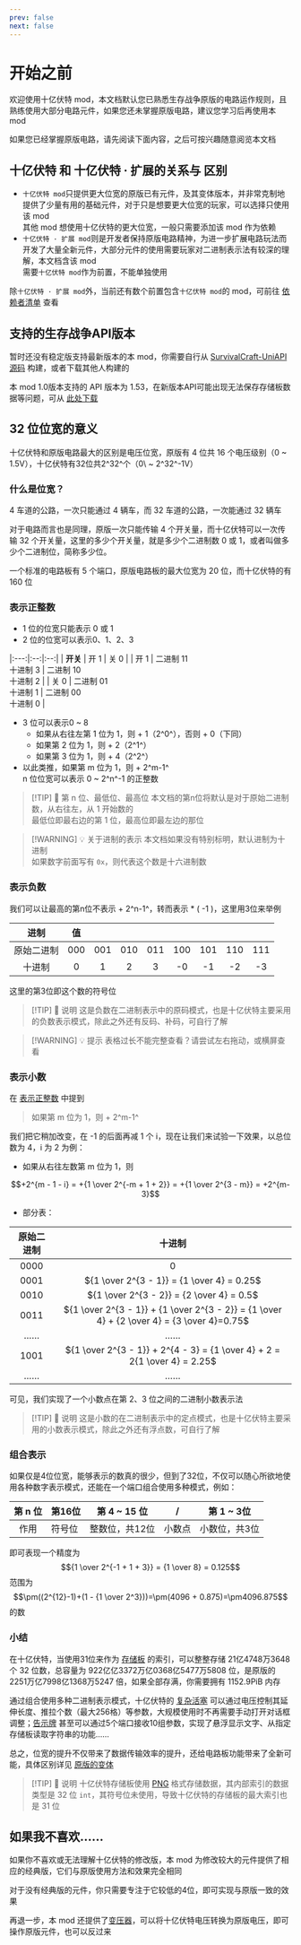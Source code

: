 ```yaml
---
prev: false
next: false
---
```


# 开始之前

欢迎使用十亿伏特 mod，本文档默认您已熟悉生存战争原版的电路运作规则，且熟练使用大部分电路元件，如果您还未掌握原版电路，建议您学习后再使用本 mod

如果您已经掌握原版电路，请先阅读下面内容，之后可按兴趣随意阅览本文档

## 十亿伏特 和 十亿伏特 · 扩展的关系与 区别

* `十亿伏特 mod`只提供更大位宽的原版已有元件，及其变体版本，并非常克制地提供了少量有用的基础元件，对于只是想要更大位宽的玩家，可以选择只使用该 mod  
  其他 mod 想使用十亿伏特的更大位宽，一般只需要添加该 mod 作为依赖
* `十亿伏特 · 扩展 mod`则是开发者保持原版电路精神，为进一步扩展电路玩法而开发了大量全新元件，大部分元件的使用需要玩家对二进制表示法有较深的理解，本文档含该 mod  
  需要`十亿伏特 mod`作为前置，不能单独使用

除`十亿伏特 · 扩展 mod`外，当前还有数个前置包含`十亿伏特 mod`的 mod，可前往 [依赖者清单](/zh/about#依赖者) 查看

## 支持的生存战争API版本

暂时还没有稳定版支持最新版本的本 mod，你需要自行从 [SurvivalCraft-UniAPI源码](https://gitee.com/THPRC/survivalcraft-api) 构建，或者下载其他人构建的

本 mod 1.0版本支持的 API 版本为 1.53，在新版本API可能出现无法保存存储板数据等问题，可从 [此处下载](https://gitee.com/THPRC/survivalcraft-api/releases/tag/api1.53P)

## 32 位位宽的意义

十亿伏特和原版电路最大的区别是电压位宽，原版有 4 位共 16 个电压级别（0 \~ 1.5V），十亿伏特有32位共2^32^个（0\ ~ 2^32^-1V）

### 什么是位宽？

4 车道的公路，一次只能通过 4 辆车，而 32 车道的公路，一次能通过 32 辆车

对于电路而言也是同理，原版一次只能传输 4 个开关量，而十亿伏特可以一次传输 32 个开关量，这里的多少个开关量，就是多少个二进制数 0 或 1，或者叫做多少个二进制位，简称多少位。

一个标准的电路板有 5 个端口，原版电路板的最大位宽为 20 位，而十亿伏特的有 160 位

### 表示正整数

* 1 位的位宽只能表示 0 或 1
* 2 位的位宽可以表示0、1、2、3

|:---:|:--:|:--:|
| **开关** | 开 1 | 关 0 |
| 开 1 | 二进制 11<br/>十进制 3 | 二进制 10<br/>十进制 2 |
| 关 0 | 二进制 01<br/>十进制 1 | 二进制 00<br/>十进制 0 |

* 3 位可以表示0 \~ 8
    * 如果从右往左第 1 位为 1，则 + 1（2^0^），否则 + 0（下同）
    * 如果第 2 位为 1，则 + 2（2^1^）
    * 如果第 3 位为 1，则 + 4（2^2^）
* 以此类推，如果第 m 位为 1，则 + 2^m-1^  
  n 位位宽可以表示 0 \~ 2^n^-1 的正整数

> [!TIP] 📝 第 n 位、最低位、最高位
> 本文档的第n位将默认是对于原始二进制数，从右往左，从 1 开始数的  
> 最低位即最右边的第 1 位，最高位即最左边的那位


> [!WARNING] 💡 关于进制的表示
> 本文档如果没有特别标明，默认进制为十进制  
> 如果数字前面写有 `0x`，则代表这个数是十六进制数

### 表示负数

我们可以让最高的第n位不表示 + 2^n-1^，转而表示 * ( -1 )，这里用3位来举例
<div :class="$style.negative_table">

|   进制    |   值   |||||||| 
|:-------:|:-----:|:-----:|:-----:|:-----:|:-----:|:-----:|:-----:|:-----:|
|  原始二进制  |  000  |  001  |  010  |  011  |  100  |  101  |  110  |  111  | 
|   十进制   |   0   |   1   |   2   |   3   |  -0   |  -1   |  -2   |  -3   |

</div>
这里的第3位即这个数的符号位

> [!TIP] 📝 说明
> 这是负数在二进制表示中的原码模式，也是十亿伏特主要采用的负数表示模式，除此之外还有反码、补码，可自行了解

> [!WARNING] 💡 提示
> 表格过长不能完整查看？请尝试左右拖动，或横屏查看

### 表示小数

在 [表示正整数](#表示正整数) 中提到
> 如果第 m 位为 1，则 + 2^m-1^

我们把它稍加改变，在 -1 的后面再减 1 个 i，现在让我们来试验一下效果，以总位数为 4，i 为 2 为例：

* 如果从右往左数第 m 位为 1，则

$$+2^{m - 1 - i} = +{1 \over 2^{-m + 1 + 2}} = +{1 \over 2^{3 - m}} = +2^{m-3}$$

* 部分表：

| 原始二进制 |                                            十进制                                             |
|:-----:|:------------------------------------------------------------------------------------------:|
| 0000  |                                             0                                              |
| 0001  |                         ${1 \over 2^{3 - 1}} = {1 \over 4} = 0.25$                         |
| 0010  |                         ${1 \over 2^{3 - 2}} = {2 \over 4} = 0.5$                          |
| 0011  | ${1 \over 2^{3 - 1}} + {1 \over 2^{3 - 2}} = {1 \over 4} + {2 \over 4} = {3 \over 4}=0.75$ |
|  ……   |                                             ……                                             |
| 1001  |         ${1 \over 2^{3 - 1}} + 2^{4 - 3} = {1 \over 4} + 2 = 2{1 \over 4} = 2.25$          |
|  ……   |                                             ……                                             |

可见，我们实现了一个小数点在第 2、3 位之间的二进制小数表示法

> [!TIP] 📝 说明
> 这是小数的在二进制表示中的定点模式，也是十亿伏特主要采用的小数表示模式，除此之外还有浮点数，可自行了解

### 组合表示

如果仅是4位位宽，能够表示的数真的很少，但到了32位，不仅可以随心所欲地使用各种数字表示模式，还能在一个端口组合使用多种模式，例如：

| 第 n 位 | 第16位 | 第 4 \~ 15 位 |  /  | 第 1 \~ 3位 |
|:-----:|:-----|:-----------:|:---:|:---------:|
|  作用   | 符号位  |  整数位，共12位   | 小数点 |  小数位，共3位  |

即可表现一个精度为
$${1 \over 2^{-1 + 1 + 3}} = {1 \over 8} = 0.125$$
范围为
$$\pm((2^{12}-1)+(1 - {1 \over 2^3}))=\pm(4096 + 0.875)=\pm4096.875$$
的数

### 小结

在十亿伏特，当使用31位来作为 [存储板]() 的索引，可以整整存储 21亿4748万3648 个 32 位数，总容量为 922亿亿3372万亿0368亿5477万5808 位，是原版的 2251万亿7998亿1368万5247 倍，如果全部存满，你需要拥有 1152.9PiB 内存

通过组合使用多种二进制表示模式，十亿伏特的 [复杂活塞]() 可以通过电压控制其延伸长度、推拉个数（最大256格）等参数，大规模使用时不再需要手动打开对话框调整；[告示牌]() 甚至可以通过5个端口接收10组参数，实现了悬浮显示文字、从指定存储板读取字符串的功能……

总之，位宽的提升不仅带来了数据传输效率的提升，还给电路板功能带来了全新可能，具体区别详见 [原版的变体](base/shift/simple)
> [!TIP] 📝 说明
> 十亿伏特存储板使用 [PNG](https://www.w3.org/TR/png/) 格式存储数据，其内部索引的数据类型是 32 位 `int`，其符号位未使用，导致十亿伏特的存储板的最大索引也是 31 位

## 如果我不喜欢……

如果你不喜欢或无法理解十亿伏特的修改版，本 mod 为修改较大的元件提供了相应的经典版，它们与原版使用方法和效果完全相同

对于没有经典版的元件，你只需要专注于它较低的4位，即可实现与原版一致的效果

再退一步，本 mod 还提供了[变压器]()，可以将十亿伏特电压转换为原版电压，即可操作原版元件，也可以反过来

<!--@include: ./parts/feedback.md-->

<style module>
.negative_table tr > td:not(:first-child){
    font-family: var(--vp-font-family-mono);
}
</style>
